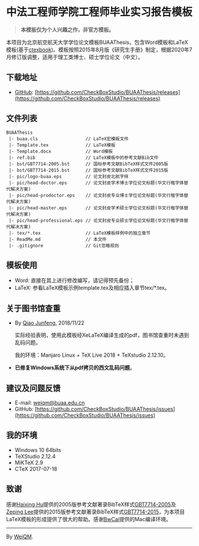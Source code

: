 #  中法工程师学院工程师毕业实习报告模板

> **本模板仅为个人兴趣之作，非官方模板。**

本项目为北京航空航天大学学位论文模板BUAAThesis，包含Word模板和LaTeX模板(基于[ctexbook](https://ctan.org/pkg/ctex))。模板按照2015年8月版《研究生手册》制定，根据2020年7月修订版调整，适用于理工类博士、硕士学位论文（中文）。


## 下载地址

+ [GitHub](https://github.com/CheckBoxStudio): [https://github.com/CheckBoxStudio/BUAAThesis/releases](https://github.com/CheckBoxStudio/BUAAThesis/releases)

## 文件列表

```
BUAAThesis
 |- buaa.cls                  // LaTeX宏模板文件
 |- Template.tex              // LaTeX模板
 |- Template.docx             // Word模板
 |- ref.bib                   // LaTeX模板中的参考文献Bib文件
 |- bst/GBT7714-2005.bst      // 国标参考文献BibTeX样式文件2005版
 |- bst/GBT7714-2015.bst      // 国标参考文献BibTeX样式文件2015版
 |- pic/logo-buaa.eps         // 论文封皮北航字样
 |- pic/head-doctor.eps       // 论文封皮学术博士学位论文标题(华文行楷字体替代解决方案)
 |- pic/head-prodoctor.eps    // 论文封皮专业博士学位论文标题(华文行楷字体替代解决方案)
 |- pic/head-master.eps       // 论文封皮学术硕士学位论文标题(华文行楷字体替代解决方案)
 |- pic/head-professional.eps // 论文封皮专业硕士学位论文标题(华文行楷字体替代解决方案)
 |- tex/*.tex                 // LaTeX模板样例中的独立章节
 |- ReadMe.md                 // 本文件
 |- .gitignore                // Git忽略规则
```

## 模板使用

+ Word: 直接在其上进行修改编写，请记得预先备份；
+ LaTeX: 参看LaTeX模板示例template.tex及相应插入章节tex/*.tex。

## 关于图书馆查重

+ By [Qiao Junfeng](https://github.com/qiaojunfeng), 2018/11/22

    实际经验表明，使用此模板经XeLaTeX编译生成的pdf，图书馆查重时未遇到乱码问题。

    我的环境：Manjaro Linux + TeX Live 2018 + TeXstudio 2.12.10。

+ **已修复Windows系统下从pdf拷贝的西文乱码问题**。

## 建议及问题反馈

+ E-mail: [weiqm@buaa.edu.cn](weiqm@buaa.edu.cn)
+ GitHub: [https://github.com/CheckBoxStudio/BUAAThesis/issues](https://github.com/CheckBoxStudio/BUAAThesis/issues)

## 我的环境

+ Windows 10 64bits
+ TeXStudio 2.12.4
+ MiKTeX 2.9
+ CTeX 2017-07-18

## 致谢

感谢[Haixing Hu](https://github.com/Haixing-Hu)提供的2005版参考文献著录BibTeX样式[GBT7714-2005](https://github.com/Haixing-Hu/GBT7714-2005-BibTeX-Style)及[Zeping Lee](https://github.com/zepinglee)提供的2015版参考文献著录BibTeX样式[GBT7714-2015](https://github.com/zepinglee/gbt7714-bibtex-style)，为本项目LaTeX模板的形成提供了很大的帮助。感谢[BwCai](https://github.com/BwCai)提供的Mac编译环境。

***

By [WeiQM](https://weiquanmao.github.io/).
